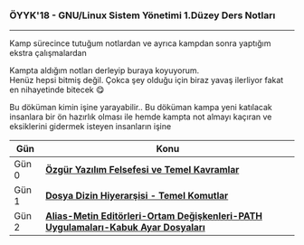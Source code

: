 ### ÖYYK'18 - GNU/Linux Sistem Yönetimi 1.Düzey Ders Notları
---
Kamp sürecince tutuğum notlardan ve ayrıca kampdan sonra yaptığım ekstra çalışmalardan

Kampta aldığım notları derleyip buraya koyuyorum.  
Henüz hepsi bitmiş değil. Çokca şey olduğu için biraz yavaş ilerliyor fakat en nihayetinde bitecek :yum:

Bu döküman kimin işine yarayabilir..
Bu döküman kampa yeni katılacak insanlara bir ön hazırlık olması ile hemde kampta not almayı kaçıran ve eksiklerini gidermek isteyen insanların işine


Gün | Konu
--- | ----
Gün 0 | **[Özgür Yazılım Felsefesi ve Temel Kavramlar](https://github.com/hasantezcan/OYYK-18-GNU_LinuxSistemYonetimiDuzey_1-DersNotlari/blob/master/Gun%200-OzgurYaz%C4%B1l%C4%B1mFelsefesi-TemelKavramlar/OYYK-Gun-0--OzgurYaz%C4%B1l%C4%B1mFelsefesi-TemelKavramlar.md)**   
Gün 1 | **[Dosya Dizin Hiyerarşisi - Temel Komutlar](https://github.com/hasantezcan/OYYK-18-GNU_LinuxSistemYonetimiDuzey_1-DersNotlari/blob/master/Gun%201-TemelKomutlar-LinuxdeDosyaDizinHiyerarsisi/OYYK-Gun-1--TemelKomutlar-LinuxdeDosyaDizinHiyerarsisi.md)**
Gün 2 |  **[Alias-Metin Editörleri-Ortam Değişkenleri-PATH Uygulamaları-Kabuk Ayar Dosyaları](https://github.com/hasantezcan/OYYK-18-GNU_LinuxSistemYonetimiDuzey_1-DersNotlari/blob/master/Gun%202-Alias-MetinEditorleri-OrtamDegiskenleri(PATH)-KabukAyarDosyalari/OYYK-Gun-2--Alias-MetinEditorleri-OrtamDegiskenleri(PATH)-KabukAyarDosyalari.md)**
